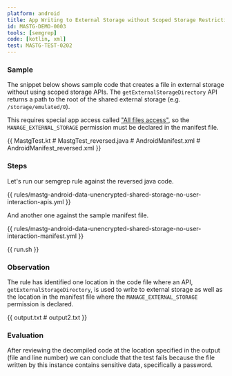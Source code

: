 ```yaml
---
platform: android
title: App Writing to External Storage without Scoped Storage Restrictions
id: MASTG-DEMO-0003
tools: [semgrep]
code: [kotlin, xml]
test: MASTG-TEST-0202
---
```


### Sample

The snippet below shows sample code that creates a file in external storage without using scoped storage APIs. The `getExternalStorageDirectory` API returns a path to the root of the shared external storage (e.g. `/storage/emulated/0`).

This requires special app access called ["All files access"](https://developer.android.com/preview/privacy/storage#all-files-access), so the `MANAGE_EXTERNAL_STORAGE` permission must be declared in the manifest file.

{{ MastgTest.kt # MastgTest_reversed.java # AndroidManifest.xml # AndroidManifest_reversed.xml }}

### Steps

Let's run our semgrep rule against the reversed java code.

{{ rules/mastg-android-data-unencrypted-shared-storage-no-user-interaction-apis.yml }}

And another one against the sample manifest file.

{{ rules/mastg-android-data-unencrypted-shared-storage-no-user-interaction-manifest.yml }}

{{ run.sh }}

### Observation

The rule has identified one location in the code file where an API, `getExternalStorageDirectory`, is used to write to external storage as well as the location in the manifest file where the `MANAGE_EXTERNAL_STORAGE` permission is declared.

{{ output.txt # output2.txt }}

### Evaluation

After reviewing the decompiled code at the location specified in the output (file and line number) we can conclude that the test fails because the file written by this instance contains sensitive data, specifically a password.
